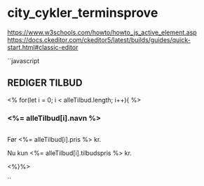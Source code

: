 # city_cykler_terminsprove

https://www.w3schools.com/howto/howto_js_active_element.asp
https://docs.ckeditor.com/ckeditor5/latest/builds/guides/quick-start.html#classic-editor

``javascript

  <h2 class="admin_h2">REDIGER TILBUD</h2>
            <%  for(let i = 0; i < alleTilbud.length; i++){ %>
                <div class="col-md-5" id="admin_tilbud_div">
                    <h3><%= alleTilbud[i].navn %></h3>
                    <img id="tilbud_img" src="/images/Cykler/<%= alleTilbud[i].billede%>" alt="">
                    <p class="tilbud_p" id="tilbud_pris">Før <%= alleTilbud[i].pris %> kr. </p>
                    <p class="tilbud_p" id="tilbudspris">Nu kun <%= alleTilbud[i].tilbudspris %> kr.</p>
                </div>
                <%}%>

`` 